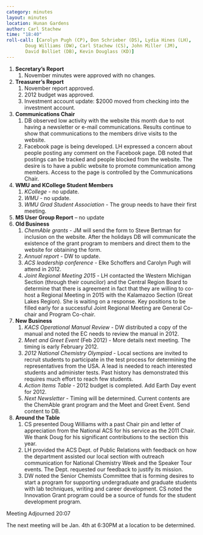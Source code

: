 ```yaml
---
category: minutes
layout: minutes
location: Hunan Gardens
author: Carl Stachew
time: "18:40"
roll-call: [Carolyn Pugh (CP), Don Schrieber (DS), Lydia Hines (LH),
	   Doug Williams (DW), Carl Stachew (CS), John Miller (JM),
	   David Bolliet (DB), Kevin Douglass (KD)]
---
```


1. **Secretary’s Report**
   1. November minutes were approved with no changes.
2. **Treasurer’s Report**
   1. November report approved.
   2. 2012 budget was approved.
   3. Investment account update: $2000 moved from checking into the investment account. 
3. **Communications Chair**
   1. DB observed low activity with the website this month due to not having a newsletter or e-mail communications. Results continue to show that communications to the members drive visits to the website.
   2. Facebook page is being developed. LH expressed a concern about people posting any comment on the Facebook page. DB noted that postings can be tracked and people blocked from the website. The desire is to have a public website to promote communication among members. Access to the page is controlled by the Communications Chair.
4. **WMU and KCollege Student Members**
   1. *KCollege* - no update.
   2. *WMU* - no update.
   3. *WMU Grad Student Association* - The group needs to have their first meeting.
5. **MS User Group Report** – no update
6. **Old Business**
   1. *ChemAble grants* - JM will send the form to Steve Bertman for inclusion on the website. After the holidays DB will communicate the existence of the grant program to members and direct them to the website for obtaining the form.
   2. *Annual report* - DW to update.
   3. *ACS leadership conference* - Elke Schoffers and Carolyn Pugh will attend in 2012.
   4. *Joint Regional Meeting 2015* - LH contacted the Western Michigan Section (through their councilor) and the Central Region Board to determine that there is agreement in fact that they are willing to co-host a Regional Meeting in 2015 with the Kalamazoo Section (Great Lakes Region). She is waiting on a response. Key positions to be filled early for a successful Joint Regional Meeting are General Co-chair and Program Co-chair.
7. **New Business**
   1. *KACS Operational Manual Review* - DW distributed a copy of the manual and noted the EC needs to review the manual in 2012.
   2. *Meet and Greet Event* (Feb 2012) - More details next meeting. The timing is early February 2012.
   3. *2012 National Chemistry Olympiad* - Local sections are invited to recruit students to participate in the test process for determining the representatives from the USA. A lead is needed to reach interested students and administer tests. Past history has demonstrated this requires much effort to reach few students.
   4. *Action Items Table* - 2012 budget is completed. Add Earth Day event for 2012.
   5. *Next Newsletter* - Timing will be determined. Current contents are the ChemAble grant program and the Meet and Greet Event. Send content to DB.
8. **Around the Table**
   1. CS presented Doug Williams with a past Chair pin and letter of appreciation from the National ACS for his service as the 2011 Chair. We thank Doug for his significant contributions to the section this year.
   2. LH provided the ACS Dept. of Public Relations with feedback on how the department assisted our local section with outreach communication for National Chemistry Week and the Speaker Tour events. The Dept. requested our feedback to justify its mission.
   3. DW noted the Senior Chemists Committee that is forming desires to start a program for supporting undergraduate and graduate students with lab techniques, writing and career development. CS noted the Innovation Grant program could be a source of funds for the student development program.

Meeting Adjourned 20:07

The next meeting will be Jan. 4th at 6:30PM at a location to be determined.
